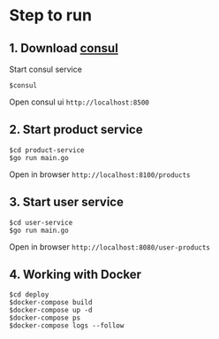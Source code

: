 # Step to run

## 1. Download [consul](https://www.consul.io/)
Start consul service
```
$consul
```
Open consul ui `http://localhost:8500`

## 2. Start product service
```
$cd product-service
$go run main.go
```

Open in browser `http://localhost:8100/products`

## 3. Start user service
```
$cd user-service
$go run main.go
```

Open in browser `http://localhost:8080/user-products`

## 4. Working with Docker
```
$cd deploy
$docker-compose build
$docker-compose up -d
$docker-compose ps
$docker-compose logs --follow
```

